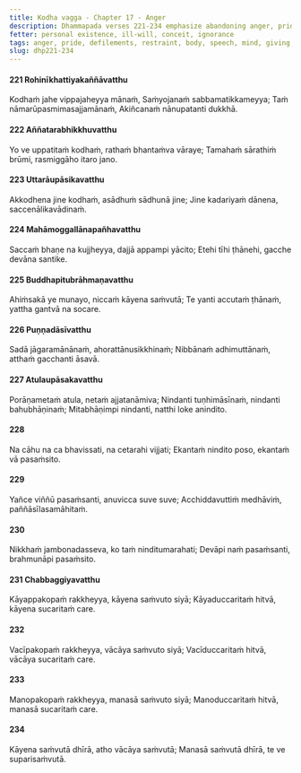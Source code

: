 ```yaml
---
title: Kodha vagga - Chapter 17 - Anger
description: Dhammapada verses 221-234 emphasize abandoning anger, pride, and mental defilements while cultivating restraint in body, speech, and mind. The verses highlight overcoming harmful actions by giving and speaking truth, the inevitability of criticism, and the value of moral discipline. Those intent on Nibbāna, ever watchful, and well-restrained are beyond reproach and honored even by the gods.
fetter: personal existence, ill-will, conceit, ignorance
tags: anger, pride, defilements, restraint, body, speech, mind, giving, truth, blame, praise, Nibbāna, gods, dhp
slug: dhp221-234
---
```


#### 221 Rohinīkhattiyakaññāvatthu

Kodhaṁ jahe vippajaheyya mānaṁ,
Saṁyojanaṁ sabbamatikkameyya;
Taṁ nāmarūpasmimasajjamānaṁ,
Akiñcanaṁ nānupatanti dukkhā.

#### 222 Aññatarabhikkhuvatthu

Yo ve uppatitaṁ kodhaṁ,
rathaṁ bhantaṁva vāraye;
Tamahaṁ sārathiṁ brūmi,
rasmiggāho itaro jano.

#### 223 Uttarāupāsikavatthu

Akkodhena jine kodhaṁ,
asādhuṁ sādhunā jine;
Jine kadariyaṁ dānena,
saccenālikavādinaṁ.

#### 224 Mahāmoggallānapañhavatthu

Saccaṁ bhaṇe na kujjheyya,
dajjā appampi yācito;
Etehi tīhi ṭhānehi,
gacche devāna santike.

#### 225 Buddhapitubrāhmaṇavatthu

Ahiṁsakā ye munayo,
niccaṁ kāyena saṁvutā;
Te yanti accutaṁ ṭhānaṁ,
yattha gantvā na socare.

#### 226 Puṇṇadāsīvatthu

Sadā jāgaramānānaṁ,
ahorattānusikkhinaṁ;
Nibbānaṁ adhimuttānaṁ,
atthaṁ gacchanti āsavā.

#### 227 Atulaupāsakavatthu

Porāṇametaṁ atula,
netaṁ ajjatanāmiva;
Nindanti tuṇhimāsīnaṁ,
nindanti bahubhāṇinaṁ;
Mitabhāṇimpi nindanti,
natthi loke anindito.

#### 228

Na cāhu na ca bhavissati,
na cetarahi vijjati;
Ekantaṁ nindito poso,
ekantaṁ vā pasaṁsito.

#### 229

Yañce viññū pasaṁsanti,
anuvicca suve suve;
Acchiddavuttiṁ medhāviṁ,
paññāsīlasamāhitaṁ.

#### 230

Nikkhaṁ jambonadasseva,
ko taṁ ninditumarahati;
Devāpi naṁ pasaṁsanti,
brahmunāpi pasaṁsito.

#### 231 Chabbaggiyavatthu

Kāyappakopaṁ rakkheyya,
kāyena saṁvuto siyā;
Kāyaduccaritaṁ hitvā,
kāyena sucaritaṁ care.

#### 232

Vacīpakopaṁ rakkheyya,
vācāya saṁvuto siyā;
Vacīduccaritaṁ hitvā,
vācāya sucaritaṁ care.

#### 233

Manopakopaṁ rakkheyya,
manasā saṁvuto siyā;
Manoduccaritaṁ hitvā,
manasā sucaritaṁ care.

#### 234

Kāyena saṁvutā dhīrā,
atho vācāya saṁvutā;
Manasā saṁvutā dhīrā,
te ve suparisaṁvutā.
